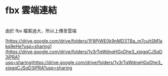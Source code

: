 <h1>fbx 雲端連結</h1><br>
由於 fbx 檔案過大，所以上傳至雲端<br>

[https://drive.google.com/drive/folders/1F8PjWE0k9nMD3TBa_m7cuhSM1akq9eHe?usp=sharing](https://drive.google.com/drive/folders/1y3rTqWdnqHGxDhe3_xiqgqCJSqD3jPRA?usp=sharing)https://drive.google.com/drive/folders/1y3rTqWdnqHGxDhe3_xiqgqCJSqD3jPRA?usp=sharing
